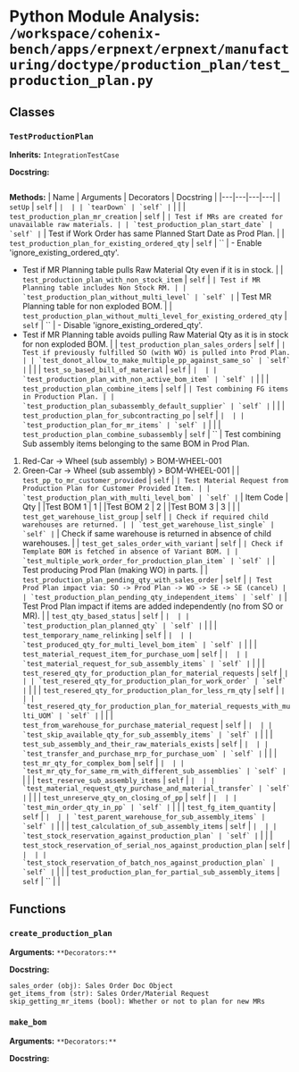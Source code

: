 # Python Module Analysis: `/workspace/cohenix-bench/apps/erpnext/erpnext/manufacturing/doctype/production_plan/test_production_plan.py`

## Classes

### `TestProductionPlan`
**Inherits:** `IntegrationTestCase`


**Docstring:**
```

```

**Methods:**
| Name | Arguments | Decorators | Docstring |
|---|---|---|---|
| `setUp` | `self` | `` |  |
| `tearDown` | `self` | `` |  |
| `test_production_plan_mr_creation` | `self` | `` | Test if MRs are created for unavailable raw materials. |
| `test_production_plan_start_date` | `self` | `` | Test if Work Order has same Planned Start Date as Prod Plan. |
| `test_production_plan_for_existing_ordered_qty` | `self` | `` | - Enable 'ignore_existing_ordered_qty'.
- Test if MR Planning table pulls Raw Material Qty even if it is in stock. |
| `test_production_plan_with_non_stock_item` | `self` | `` | Test if MR Planning table includes Non Stock RM. |
| `test_production_plan_without_multi_level` | `self` | `` | Test MR Planning table for non exploded BOM. |
| `test_production_plan_without_multi_level_for_existing_ordered_qty` | `self` | `` | - Disable 'ignore_existing_ordered_qty'.
- Test if MR Planning table avoids pulling Raw Material Qty as it is in stock for
non exploded BOM. |
| `test_production_plan_sales_orders` | `self` | `` | Test if previously fulfilled SO (with WO) is pulled into Prod Plan. |
| `test_donot_allow_to_make_multiple_pp_against_same_so` | `self` | `` |  |
| `test_so_based_bill_of_material` | `self` | `` |  |
| `test_production_plan_with_non_active_bom_item` | `self` | `` |  |
| `test_production_plan_combine_items` | `self` | `` | Test combining FG items in Production Plan. |
| `test_production_plan_subassembly_default_supplier` | `self` | `` |  |
| `test_production_plan_for_subcontracting_po` | `self` | `` |  |
| `test_production_plan_for_mr_items` | `self` | `` |  |
| `test_production_plan_combine_subassembly` | `self` | `` | Test combining Sub assembly items belonging to the same BOM in Prod Plan.
1) Red-Car -> Wheel (sub assembly) > BOM-WHEEL-001
2) Green-Car -> Wheel (sub assembly) > BOM-WHEEL-001 |
| `test_pp_to_mr_customer_provided` | `self` | `` | Test Material Request from Production Plan for Customer Provided Item. |
| `test_production_plan_with_multi_level_bom` | `self` | `` | Item Code       |       Qty     |
|Test BOM 1     |       1       |
|Test BOM 2     |       2       |
|Test BOM 3     |       3       | |
| `test_get_warehouse_list_group` | `self` | `` | Check if required child warehouses are returned. |
| `test_get_warehouse_list_single` | `self` | `` | Check if same warehouse is returned in absence of child warehouses. |
| `test_get_sales_order_with_variant` | `self` | `` | Check if Template BOM is fetched in absence of Variant BOM. |
| `test_multiple_work_order_for_production_plan_item` | `self` | `` | Test producing Prod Plan (making WO) in parts. |
| `test_production_plan_pending_qty_with_sales_order` | `self` | `` | Test Prod Plan impact via: SO -> Prod Plan -> WO -> SE -> SE (cancel) |
| `test_production_plan_pending_qty_independent_items` | `self` | `` | Test Prod Plan impact if items are added independently (no from SO or MR). |
| `test_qty_based_status` | `self` | `` |  |
| `test_production_plan_planned_qty` | `self` | `` |  |
| `test_temporary_name_relinking` | `self` | `` |  |
| `test_produced_qty_for_multi_level_bom_item` | `self` | `` |  |
| `test_material_request_item_for_purchase_uom` | `self` | `` |  |
| `test_material_request_for_sub_assembly_items` | `self` | `` |  |
| `test_resered_qty_for_production_plan_for_material_requests` | `self` | `` |  |
| `test_resered_qty_for_production_plan_for_work_order` | `self` | `` |  |
| `test_resered_qty_for_production_plan_for_less_rm_qty` | `self` | `` |  |
| `test_resered_qty_for_production_plan_for_material_requests_with_multi_UOM` | `self` | `` |  |
| `test_from_warehouse_for_purchase_material_request` | `self` | `` |  |
| `test_skip_available_qty_for_sub_assembly_items` | `self` | `` |  |
| `test_sub_assembly_and_their_raw_materials_exists` | `self` | `` |  |
| `test_transfer_and_purchase_mrp_for_purchase_uom` | `self` | `` |  |
| `test_mr_qty_for_complex_bom` | `self` | `` |  |
| `test_mr_qty_for_same_rm_with_different_sub_assemblies` | `self` | `` |  |
| `test_reserve_sub_assembly_items` | `self` | `` |  |
| `test_material_request_qty_purchase_and_material_transfer` | `self` | `` |  |
| `test_unreserve_qty_on_closing_of_pp` | `self` | `` |  |
| `test_min_order_qty_in_pp` | `self` | `` |  |
| `test_fg_item_quantity` | `self` | `` |  |
| `test_parent_warehouse_for_sub_assembly_items` | `self` | `` |  |
| `test_calculation_of_sub_assembly_items` | `self` | `` |  |
| `test_stock_reservation_against_production_plan` | `self` | `` |  |
| `test_stock_reservation_of_serial_nos_against_production_plan` | `self` | `` |  |
| `test_stock_reservation_of_batch_nos_against_production_plan` | `self` | `` |  |
| `test_production_plan_for_partial_sub_assembly_items` | `self` | `` |  |





## Functions

### `create_production_plan`
**Arguments:** ``
**Decorators:** ``

**Docstring:**
```
sales_order (obj): Sales Order Doc Object
get_items_from (str): Sales Order/Material Request
skip_getting_mr_items (bool): Whether or not to plan for new MRs
```
### `make_bom`
**Arguments:** ``
**Decorators:** ``

**Docstring:**
```

```

